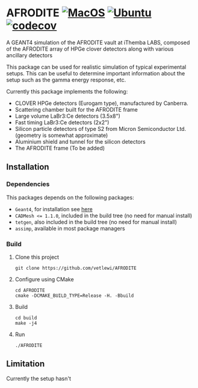 
# AFRODITE [![MacOS](https://github.com/vetlewi/AFRODITE/actions/workflows/macos.yaml/badge.svg?branch=master)](https://github.com/vetlewi/AFRODITE/actions/workflows/macos.yaml) [![Ubuntu](https://github.com/vetlewi/AFRODITE/actions/workflows/ubuntu.yaml/badge.svg)](https://github.com/vetlewi/AFRODITE/actions/workflows/ubuntu.yaml) [![codecov](https://codecov.io/gh/vetlewi/AFRODITE/branch/master/graph/badge.svg?token=Mp6QwsKF7j)](https://codecov.io/gh/vetlewi/AFRODITE)
A GEANT4 simulation of the AFRODITE vault at iThemba LABS, composed of the AFRODITE array of HPGe clover detectors along with various ancillary detectors

This package can be used for realistic simulation of typical experimental setups. This can be useful
to determine important information about the setup such as the gamma energy response, etc.

Currently this package implements the following:
- CLOVER HPGe detectors (Eurogam type), manufactured by Canberra.
- Scattering chamber built for the AFRODITE frame
- Large volume LaBr3:Ce detectors (3.5x8")
- Fast timing LaBr3:Ce detectors (2x2")
- Silicon particle detectors of type S2 from Micron Semiconductor Ltd. (geometry is somewhat approximate)
- Aluminium shield and tunnel for the silicon detectors
- The AFRODITE frame (To be added)

## Installation

### Dependencies
This packages depends on the following packages:
- `Geant4`, for installation see [here](https://geant4-userdoc.web.cern.ch/UsersGuides/InstallationGuide/html/index.html)
- `CADMesh <= 1.1.0`, included in the build tree (no need for manual install)
- `tetgen`, also included in the build tree (no need for manual install)
- `assimp`, available in most package managers

### Build
1) Clone this project
    ```
    git clone https://github.com/vetlewi/AFRODITE
    ```
2) Configure using CMake
    ```
   cd AFRODITE
   cmake -DCMAKE_BUILD_TYPE=Release -H. -Bbuild
   ```
3) Build
    ```
   cd build
   make -j4
   ```
4) Run
    ```
   ./AFRODITE
   ```
   
## Limitation
Currently the setup hasn't 
